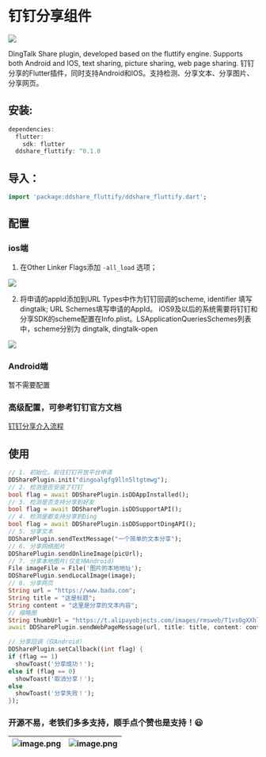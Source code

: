 # 钉钉分享组件
[![](https://img.shields.io/pub/v/ddshare_fluttify#align=left&display=inline&height=20&originHeight=20&originWidth=76&status=done&style=none&width=76)](https://pub.flutter-io.cn/packages/ddshare_fluttify)

DingTalk Share plugin, developed based on the fluttify engine. Supports both Android and IOS, text sharing, picture sharing, web page sharing.
钉钉分享的Flutter插件，同时支持Android和IOS。支持检测、分享文本、分享图片、分享网页。

## 安装:
```dart
dependencies:
  flutter:
    sdk: flutter
  ddshare_fluttify: ^0.1.0
```
## 导入：
```dart
import 'package:ddshare_fluttify/ddshare_fluttify.dart';
```
## 配置
### ios端
1. 在Other Linker Flags添加 `-all_load` 选项；

![](https://img.alicdn.com/tps/TB118c9KVXXXXcIaXXXXXXXXXXX-808-201.png#align=left&display=inline&height=186&originHeight=201&originWidth=808&status=done&width=746)

2. 将申请的appId添加到URL Types中作为钉钉回调的scheme, identifier 填写dingtalk; URL Schemes填写申请的AppId。 iOS9及以后的系统需要将钉钉和分享SDK的scheme配置在Info.plist。LSApplicationQueriesSchemes列表中，scheme分别为 dingtalk, dingtalk-open

![](https://img.alicdn.com/tps/TB1QyhdLXXXXXbZXVXXXXXXXXXX-973-709.png#align=left&display=inline&height=498&originHeight=709&originWidth=973&status=done&width=684)
### Android端
暂不需要配置

### 高级配置，可参考钉钉官方文档
[钉钉分享介入流程](https://ding-doc.dingtalk.com/doc#/native/oguxo2)

## 使用
```dart
// 1. 初始化，前往钉钉开放平台申请
DDSharePlugin.init("dingoalgfg9lln5ltgtmwg");
// 2. 检测是否安装了钉钉
bool flag = await DDSharePlugin.isDDAppInstalled();
// 3. 检测是否支持分享到好友
bool flag = await DDSharePlugin.isDDSupportAPI();
// 4. 检测是都支持分享到Ding
bool flag = await DDSharePlugin.isDDSupportDingAPI();
// 5. 分享文本
DDSharePlugin.sendTextMessage("一个简单的文本分享");
// 6. 分享网络图片
DDSharePlugin.sendOnlineImage(picUrl);
// 7. 分享本地图片(仅支持Android)
File imageFile = File('图片的本地地址');
DDSharePlugin.sendLocalImage(image);
// 8. 分享网页
String url = "https://www.badu.com";
String title = "这是标题";
String content = "这里是分享的文本内容";
// 缩略图
String thumbUrl = "https://t.alipayobjects.com/images/rmsweb/T1vs0gXXhlXXXXXXXX.jpg";
await DDSharePlugin.sendWebPageMessage(url, title: title, content: content, thumbUrl: thumbUrl);

// 分享回调（仅Android）
DDSharePlugin.setCallback((int flag) {
if (flag == 1)
  showToast('分享成功！');
else if (flag == 0)
  showToast('取消分享！');
else
  showToast('分享失败！');
});
```

### 开源不易，老铁们多多支持，顺手点个赞也是支持！😃
| ![image.png](https://cdn.nlark.com/yuque/0/2019/png/179485/1576646832207-e84c24f8-2e66-4937-af4d-b406f88c3974.png#align=left&display=inline&height=436&name=image.png&originHeight=337&originWidth=217&size=83049&status=done&style=none&width=281) | ![image.png](https://cdn.nlark.com/yuque/0/2019/png/179485/1576646720153-ad4673cb-3595-4468-9b60-75725e4322e7.png#align=left&display=inline&height=435&name=image.png&originHeight=298&originWidth=217&size=80120&status=done&style=none&width=317) |
| :---: | :---: |
